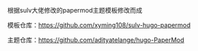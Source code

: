

根据sulv大佬修改的papermod主题模板修改而成

模板仓库：https://github.com/xyming108/sulv-hugo-papermod

主题仓库：https://github.com/adityatelange/hugo-PaperMod
